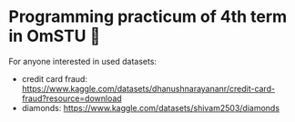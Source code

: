 # Programming practicum of 4th term in OmSTU 👋

For anyone interested in used datasets:
- credit card fraud: https://www.kaggle.com/datasets/dhanushnarayananr/credit-card-fraud?resource=download
- diamonds: https://www.kaggle.com/datasets/shivam2503/diamonds